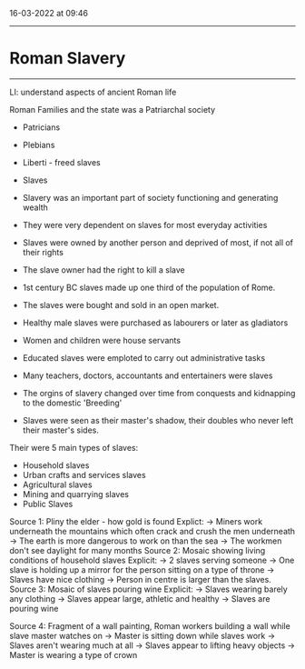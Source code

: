 16-03-2022 at 09:46

---
# Roman Slavery
---


LI: understand aspects of ancient Roman life

Roman Families and the state was a Patriarchal society

- Patricians
- Plebians
- Liberti - freed slaves
- Slaves

- Slavery was an important part of society functioning and generating wealth
- They were very dependent on slaves for most everyday activities 
- Slaves were owned by another person and deprived of most, if not all of their rights 
- The slave owner had the right to kill a slave 
- 1st century BC slaves made up one third of the population of Rome.

 - The slaves were bought and sold in an open market. 
 - Healthy male slaves were purchased as labourers or later as gladiators
 - Women and children were house servants 
 - Educated slaves were emploted to carry out administrative tasks 
 - Many teachers, doctors, accountants and entertainers were slaves
 - The orgins of slavery changed over time from conquests and kidnapping to the domestic 'Breeding'
 - Slaves were seen as their master's shadow, their doubles who never left their master's sides. 

Their were 5 main types of slaves:
- Household slaves
- Urban crafts and services slaves
- Agricultural slaves
- Mining and quarrying slaves
- Public Slaves

Source 1: 
Pliny the elder - how gold is found 
Explict:
	-> Miners work underneath the mountains which often crack and crush the men underneath 
	-> The earth is more dangerous to work on than the sea 
	-> The workmen don't see daylight for many months 
Source 2:
Mosaic showing living conditions of household slaves
Explicit:
	-> 2 slaves serving someone
	-> One slave is holding up a mirror for the person sitting on a type of throne 
	-> Slaves have nice clothing
	-> Person in centre is larger than the slaves. 
Source 3:
Mosaic of slaves pouring wine 
Explicit: 
	-> Slaves wearing barely any clothing 
	-> Slaves appear large, athletic and healthy 
	-> Slaves are pouring wine

Source 4: 
Fragment of a wall painting, Roman workers building a wall while slave master watches on 
	-> Master is sitting down while slaves work 
	-> Slaves aren't wearing much at all 
	-> Slaves appear to lifting heavy objects 
	-> Master is wearing a type of crown 
	